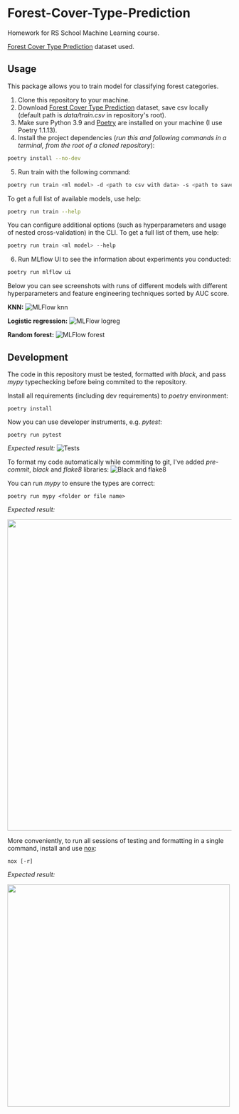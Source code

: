 # Forest-Cover-Type-Prediction
Homework for RS School Machine Learning course.

[Forest Cover Type Prediction](https://www.kaggle.com/competitions/forest-cover-type-prediction) dataset used.

## Usage
This package allows you to train model for classifying forest categories.
1. Clone this repository to your machine.
2. Download 
[Forest Cover Type Prediction](https://www.kaggle.com/competitions/forest-cover-type-prediction) dataset, save csv locally (default path is *data/train.csv* in repository's root).
3. Make sure Python 3.9 and [Poetry](https://python-poetry.org/docs/) are installed on your machine (I use Poetry 1.1.13).
4. Install the project dependencies (*run this and following commands in a terminal, from the root of a cloned repository*):
```sh
poetry install --no-dev
```
5. Run train with the following command:
```sh
poetry run train <ml model> -d <path to csv with data> -s <path to save trained model>
```
To get a full list of available models, use help:
```sh
poetry run train --help
```
You can configure additional options (such as hyperparameters and usage of nested cross-validation) in the CLI. To get a full list of them, use help:
```sh
poetry run train <ml model> --help
```
6. Run MLflow UI to see the information about experiments you conducted:
```sh
poetry run mlflow ui
```
Below you can see screenshots with runs of different models with different hyperparameters and feature engineering techniques sorted by AUC score.

**KNN:**
![MLFlow knn](https://user-images.githubusercontent.com/43503787/166750880-e9d085b0-607f-4a88-be33-53a5d1c7e258.png)

**Logistic regression:**
![MLFlow logreg](https://user-images.githubusercontent.com/43503787/166762861-3c2818dc-6879-4814-9b4a-4daadeece4c7.png)

**Random forest:**
![MLFlow forest](https://user-images.githubusercontent.com/43503787/166759763-1aece55b-2f7d-4ddf-b06a-19fe449010b8.png)

## Development

The code in this repository must be tested, formatted with _black_, and pass _mypy_ typechecking before being commited to the repository.

Install all requirements (including dev requirements) to _poetry_ environment:
```
poetry install
```
Now you can use developer instruments, e.g. _pytest_:
```
poetry run pytest
```
*Expected result:*
![Tests](https://user-images.githubusercontent.com/43503787/167138592-4e36848f-4dd5-4c74-957f-b3f073186c4f.png)

To format my code automatically while commiting to git, I've added _pre-commit_, _black_ and _flake8_ libraries:
![Black and flake8](https://user-images.githubusercontent.com/43503787/167148781-672a0fef-3818-4030-8483-d4f4ceba91a5.png)

You can run _mypy_ to ensure the types are correct:
```
poetry run mypy <folder or file name>
```

_Expected result:_

<img src="https://user-images.githubusercontent.com/43503787/167158376-c5fd731d-a8af-49be-a427-5c6162dd5085.png" width="700">

More conveniently, to run all sessions of testing and formatting in a single command, install and use [nox](https://nox.thea.codes/en/stable/): 
```
nox [-r]
```

_Expected result:_

<img src="https://user-images.githubusercontent.com/43503787/167193356-be33e919-2358-4b10-8978-cce3014d0d97.png" width="500">
